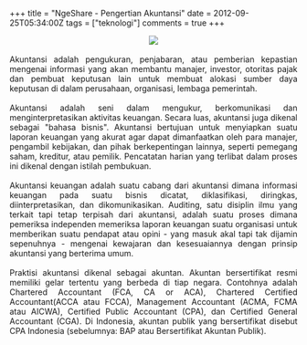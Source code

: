 +++
title = "NgeShare - Pengertian Akuntansi"
date = 2012-09-25T05:34:00Z
tags = ["teknologi"]
comments = true
+++

<center><img border="0" data-original-height="450" data-original-width="1000" src="https://1.bp.blogspot.com/-vT0Qo4mMZh4/W-uhgOrW4lI/AAAAAAAASOQ/_XdMifq__dc3tzXQoU0K8sAQ2pRNEDIZACEwYBhgL/s1600/accounting.jpg" /></center><br /><div style="text-align: justify;">Akuntansi adalah pengukuran, penjabaran, atau pemberian kepastian mengenai informasi yang akan membantu manajer, investor, otoritas pajak dan pembuat keputusan lain untuk membuat alokasi sumber daya keputusan di dalam perusahaan, organisasi,  lembaga pemerintah.<br /><br />Akuntansi adalah seni dalam mengukur, berkomunikasi dan menginterpretasikan aktivitas keuangan. Secara luas, akuntansi juga dikenal sebagai "bahasa bisnis". Akuntansi bertujuan untuk menyiapkan suatu laporan keuangan yang akurat agar dapat dimanfaatkan oleh para manajer, pengambil kebijakan, dan pihak berkepentingan lainnya, seperti pemegang saham, kreditur, atau pemilik. Pencatatan harian yang terlibat dalam proses ini dikenal dengan istilah pembukuan.<br /><br />Akuntansi keuangan adalah suatu cabang dari akuntansi dimana informasi keuangan pada suatu bisnis dicatat, diklasifikasi, diringkas, diinterpretasikan, dan dikomunikasikan. Auditing, satu disiplin ilmu yang terkait tapi tetap terpisah dari akuntansi, adalah suatu proses dimana pemeriksa independen  memeriksa laporan keuangan suatu organisasi untuk memberikan suatu pendapat atau opini - yang masuk akal tapi tak dijamin sepenuhnya - mengenai kewajaran dan kesesuaiannya dengan prinsip akuntansi yang berterima umum.<br /><br />Praktisi akuntansi dikenal sebagai akuntan. Akuntan bersertifikat resmi memiliki gelar tertentu yang berbeda di tiap negara. Contohnya adalah Chartered Accountant (FCA, CA or ACA), Chartered Certified Accountant(ACCA atau FCCA), Management Accountant (ACMA, FCMA atau AICWA), Certified Public Accountant (CPA), dan Certified General Accountant (CGA). Di Indonesia, akuntan publik yang bersertifikat disebut CPA Indonesia (sebelumnya: BAP atau Bersertifikat Akuntan Publik).</div>

